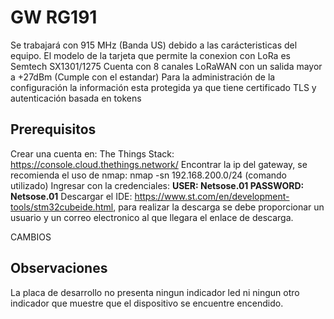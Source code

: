 # GW RG191
Se trabajará con 915 MHz (Banda US) debido a las carácteristicas del equipo. 
El modelo de la tarjeta  que permite la conexion con LoRa es Semtech SX1301/1275 
Cuenta con 8 canales LoRaWAN con un salida mayor a +27dBm (Cumple con el estandar)
Para la administración de la configuración la información esta protegida ya que tiene certificado TLS y autenticación basada en tokens 
## Prerequisitos
Crear una cuenta en: The Things Stack: https://console.cloud.thethings.network/
Encontrar la ip del gateway, se recomienda el uso de nmap: nmap -sn 192.168.200.0/24 (comando utilizado)
Ingresar con la credenciales: **USER: Netsose.01 PASSWORD: Netsose.01**
Descargar el IDE: https://www.st.com/en/development-tools/stm32cubeide.html, para realizar la descarga se debe proporcionar un usuario y un correo electronico al que llegara el enlace de descarga.

CAMBIOS










## Observaciones
La placa de desarrollo no presenta ningun indicador led ni ningun otro indicador que muestre que el dispositivo se encuentre encendido.
